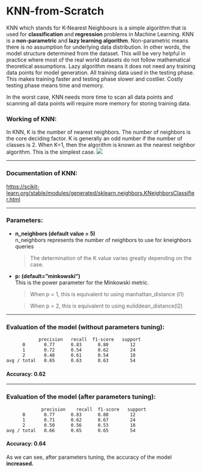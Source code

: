 # KNN-from-Scratch
KNN which stands for K-Nearest Neighbours is a simple algorithm that is used for **classification** and **regression** problems in Machine Learning. KNN is a **non-parametric** and **lazy learning algorithm**. Non-parametric means there is no assumption for underlying data distribution. In other words, the model structure determined from the dataset. This will be very helpful in practice where most of the real world datasets do not follow mathematical theoretical assumptions. Lazy algorithm means it does not need any training data points for model generation. All training data used in the testing phase. This makes training faster and testing phase slower and costlier. Costly testing phase means time and memory. 
<p> In the worst case, KNN needs more time to scan all data points and scanning all data points will require more memory for storing training data. </p>

### Working of KNN:
In KNN, K is the number of nearest neighbors. The number of neighbors is the core deciding factor. K is generally an odd number if the number of classes is 2. When K=1, then the algorithm is known as the nearest neighbor algorithm. This is the simplest case. 
<img src="https://res.cloudinary.com/dyd911kmh/image/upload/f_auto,q_auto:best/v1531424125/Knn_k1_z96jba.png">
<hr> </hr>

### Documentation of KNN:
<a href="https://scikit-learn.org/stable/modules/generated/sklearn.neighbors.KNeighborsClassifier.html">https://scikit-learn.org/stable/modules/generated/sklearn.neighbors.KNeighborsClassifier.html</a>
<hr> </hr>

### Parameters:
<ul>
  <li><b>n_neighbors (default value = 5)</b></li>
  n_neighbors represents the number of neighbors to use for kneighbors queries
  
  > The determination of the K value varies greatly depending on the case.
  
  <li><b> p: (default=”minkowski”)  </b></li>
  This is the power parameter for the Minkowski metric.
  
  > When p = 1, this is equivalent to using manhattan_distance (l1)
 <p> 
  
  > When p = 2, this is equivalent to using euliddean_distance(l2)</p>
  </ul>
  <hr> </hr>
  
  ### Evaluation of the model (without parameters tuning):


                precision   recall  f1-score   support
          0       0.77      0.83      0.80        12
          1       0.72      0.54      0.62        24
          2       0.48      0.61      0.54        18
    avg / total   0.65      0.63      0.63        54
  
  #### Accuracy: 0.62
  <hr> </hr>
  
  ### Evaluation of the model (after parameters tuning):
  
                 precision    recall  f1-score   support
          0       0.77      0.83      0.80        12
          1       0.71      0.62      0.67        24
          2       0.50      0.56      0.53        18
    avg / total   0.66      0.65      0.65        54

  #### Accuracy: 0.64
 As we can see, after parameters tuning, the accuracy of the model **increased.**
  
